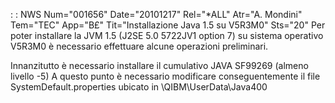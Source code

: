  :  : NWS Num="001656" Date="20101217" Rel="*ALL" Atr="A. Mondini" Tem="TEC" App="B£" Tit="Installazione Java 1.5 su V5R3M0" Sts="20"
Per poter installare la JVM 1.5 (J2SE 5.0 5722JV1 option 7) su sistema operativo V5R3M0 è necessario
effettuare alcune operazioni preliminari.

Innanzitutto è necessario installare il cumulativo JAVA SF99269 (almeno livello -5) A questo punto è necessario modificare conseguentemente il file SystemDefault.properties ubicato in
\QIBM\UserData\Java400
